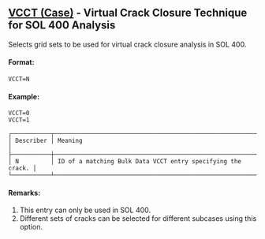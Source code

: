 ## [VCCT (Case)](https://help.hexagonmi.com/bundle/MSC_Nastran_2022.4/page/Nastran_Combined_Book/qrg/casecontrol4a/TOC.VCCT.Case.xhtml) - Virtual Crack Closure Technique for SOL 400 Analysis

Selects grid sets to be used for virtual crack closure analysis in SOL 400.

#### Format:

```nastran
VCCT=N
```

#### Example:

```nastran
VCCT=0
VCCT=1
```

```text
┌───────────┬─────────────────────────────────────────────────────────────┐
│ Describer │ Meaning                                                     │
├───────────┼─────────────────────────────────────────────────────────────┤
│ N         │ ID of a matching Bulk Data VCCT entry specifying the crack. │
└───────────┴─────────────────────────────────────────────────────────────┘
```

#### Remarks:

1. This entry can only be used in SOL 400.
2. Different sets of cracks can be selected for different subcases using this option.
